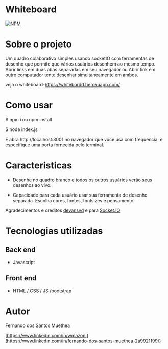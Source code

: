 # Whiteboard

[![NPM](https://img.shields.io/npm/l/react)](https://github.com/Muethea/whiteboard-Fernando/new/main) 

# Sobre o projeto
Um quadro colaborativo simples usando socketIO com ferramentas de desenho que permite que vários usuários desenhem ao mesmo tempo. Abrir links em duas abas separadas em seu navegador ou Abrir link em outro computador tente desenhar simultaneamente em ambos.

veja o whiteboard-https://whitebordd.herokuapp.com/

# Como usar
$ npm i ou npm install


$ node index.js

E abra http://localhost:3001 no navegador que voce usa com frequencia, e especifique uma porta fornecida pelo terminal. 

# Caracteristicas

- Desenhe no quadro branco e todos os outros usuários verão seus desenhos ao vivo.

- Capacidade para cada usuário usar sua ferramenta de desenho separada.
Escolha cores, fontes, fontsizes e pensamento.
 
 Agradecimentos e creditos [devansvd](https://github.com/devansvd/) e para [Socket.IO](https://socket.io/)
# Tecnologias utilizadas
## Back end
- Javascript

## Front end
- HTML / CSS / JS /bootstrap

# Autor

Fernando dos Santos Muethea

[https://www.linkedin.com/in/wmazoni](https://www.linkedin.com/in/fernando-dos-santos-muethea-2a9921199/)


